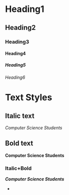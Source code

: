 # Heading1
## Heading2
### Heading3
#### Heading4
##### Heading5
###### Heading6

# Text Styles
## Italic text
*Computer Science Students*

## Bold text
**Computer Science Students**

### Italic+Bold
***Computer Science Students***

*

